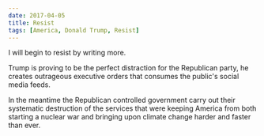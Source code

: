 ```yaml
---
date: 2017-04-05
title: Resist
tags: [America, Donald Trump, Resist]
---
```


I will begin to resist by writing more.

Trump is proving to be the perfect distraction for the Republican party, he creates
outrageous executive orders that consumes the public's social media feeds.

In the meantime the Republican controlled government carry out their systematic
destruction of the services that were keeping America from both starting a nuclear
war and bringing upon climate change harder and faster than ever.
